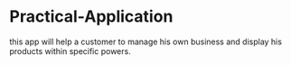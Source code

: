# Practical-Application
 this app will help a customer to manage his own business and display his products within specific powers.
